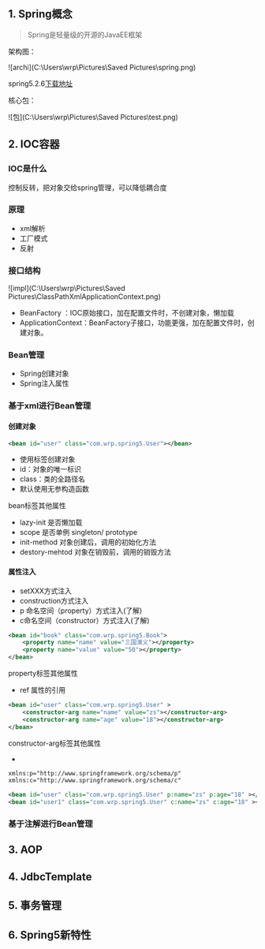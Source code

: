 ## 1. Spring概念

> Spring是轻量级的开源的JavaEE框架



架构图：

![archi](C:\Users\wrp\Pictures\Saved Pictures\spring.png)

spring5.2.6[下载地址](https://repo.spring.io/release/org/springframework/spring/)

核心包：

![包](C:\Users\wrp\Pictures\Saved Pictures\test.png)

## 2. IOC容器

### IOC是什么

控制反转，把对象交给spring管理，可以降低耦合度

### 原理

- xml解析
- 工厂模式
- 反射

### 接口结构

![impl](C:\Users\wrp\Pictures\Saved Pictures\ClassPathXmlApplicationContext.png)

- BeanFactory ：IOC原始接口，加在配置文件时，不创建对象，懒加载
- ApplicationContext：BeanFactory子接口，功能更强，加在配置文件时，创建对象。

### Bean管理

- Spring创建对象
- Spring注入属性



### 基于xml进行Bean管理

#### 创建对象

```xml
<bean id="user" class="com.wrp.spring5.User"></bean>
```

- 使用<bean>标签创建对象
- id：对象的唯一标识
- class：类的全路径名
- 默认使用无参构造函数

bean标签其他属性

- lazy-init 是否懒加载
- scope 是否单例 singleton/ prototype
- init-method 对象创建后，调用的初始化方法
- destory-mehtod 对象在销毁前，调用的销毁方法

#### 属性注入

- setXXX方式注入
- construction方式注入
- p 命名空间（property）方式注入(了解)
- c命名空间（constructor）方式注入(了解)

```xml
<bean id="book" class="com.wrp.spring5.Book">
    <property name="name" value="三国演义"></property>
    <property name="value" value="50"></property>
</bean>
```

property标签其他属性

- ref 属性的引用

```xml
<bean id="user" class="com.wrp.spring5.User" >
	<constructor-arg name="name" value="zs"></constructor-arg>
    <constructor-arg name="age" value="18"></constructor-arg>
</bean>
```

constructor-arg标签其他属性

- 

```xml
xmlns:p="http://www.springframework.org/schema/p"
xmlns:c="http://www.springframework.org/schema/c"

<bean id="user" class="com.wrp.spring5.User" p:name="zs" p:age="18" ></bean>
<bean id="user1" class="com.wrp.spring5.User" c:name="zs" c:age="18" ></bean>
```





### 基于注解进行Bean管理



## 3. AOP



## 4. JdbcTemplate



## 5. 事务管理



## 6. Spring5新特性

